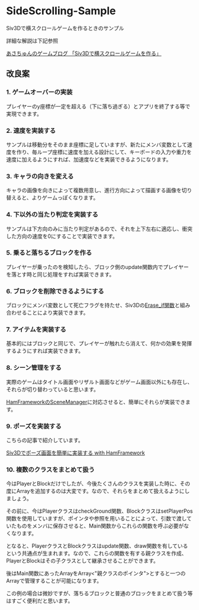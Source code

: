# SideScrolling-Sample
Siv3Dで横スクロールゲームを作るときのサンプル

詳細な解説は下記参照

[あさちゅんのゲームブログ 「Siv3Dで横スクロールゲームを作る」](http://chungames.hateblo.jp/archive/category/Siv3Dで横スクロールゲームを作る)

## 改良案
### 1. ゲームオーバーの実装
プレイヤーのy座標が一定を超える（下に落ち過ぎる）とアプリを終了する等で実現できます。

### 2. 速度を実装する
サンプルは移動分をそのまま座標に足していますが、新たにメンバ変数として速度を作り、毎ループ座標に速度を加える設計にして、キーボードの入力や重力を速度に加えるようにすれば、加速度などを実装できるようになります。

### 3. キャラの向きを変える
キャラの画像を向きによって複数用意し、進行方向によって描画する画像を切り替えると、よりゲームっぽくなります。

### 4. 下以外の当たり判定を実装する
サンプルは下方向のみに当たり判定があるので、それを上下左右に適応し、衝突した方向の速度を0にすることで実装できます。

### 5. 乗ると落ちるブロックを作る
プレイヤーが乗ったのを検知したら、ブロック側のupdate関数内でプレイヤーを落とす時と同じ処理をすれば実装できます。

### 6. ブロックを削除できるようにする
ブロックにメンバ変数として死亡フラグを持たせ、Siv3Dの[Erase_if関数](https://github.com/Reputeless/Siv3D-Reference/blob/master/Programming%20Guide/Headers/Siv3D/Utility.hpp)と組み合わせることにより実装できます。

### 7. アイテムを実装する
基本的にはブロックと同じで、プレイヤーが触れたら消えて、何かの効果を発揮するようにすれば実装できます。

### 8. シーン管理をする
実際のゲームはタイトル画面やリザルト画面などがゲーム画面以外にも存在し、それらが切り替わっていると思います。

[HamFrameworkのSceneManager](http://play-siv3d.hateblo.jp/entry/ref/scenemanager)に対応させると、簡単にそれらが実装できます。

### 9. ポーズを実装する
こちらの記事で紹介しています。

[Siv3Dでポーズ画面を簡単に実装する with HamFramework](http://chungames.hateblo.jp/entry/2015/04/01/001347)

### 10. 複数のクラスをまとめて扱う
今はPlayerとBlockだけでしたが、今後たくさんのクラスを実装した時に、その度にArrayを追加するのは大変です。なので、それらをまとめて扱えるようにしましょう。

その前に、今はPlayerクラスはcheckGround関数、BlockクラスはsetPlayerPos関数を使用していますが、ポインタや参照を用いることによって、引数で渡していたものをメンバに保存させると、Main関数からこれらの関数を呼ぶ必要がなくなります。

となると、PlayerクラスとBlockクラスはupdate関数、draw関数を有しているという共通点が生まれます。なので、これらの関数を有する親クラスを作成、PlayerとBlockはその子クラスとして継承させることができます。

後はMain関数にあったArrayをArray<"親クラスのポインタ">とすると一つのArrayで管理することが可能になります。

この例の場合は微妙ですが、落ちるブロックと普通のブロックをまとめて扱う等はすごく便利だと思います。

